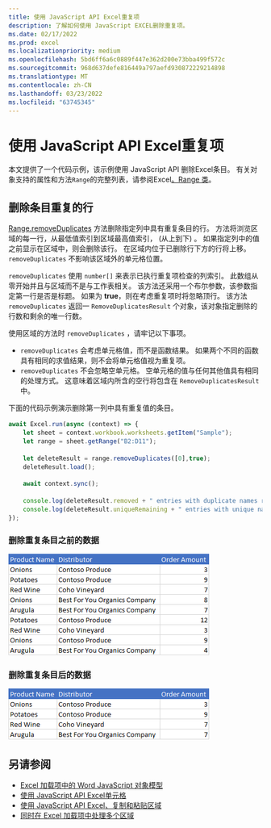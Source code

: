 ```yaml
---
title: 使用 JavaScript API Excel重复项
description: 了解如何使用 JavaScript EXCEL删除重复项。
ms.date: 02/17/2022
ms.prod: excel
ms.localizationpriority: medium
ms.openlocfilehash: 5bd6ff6a6c0889f447e362d200e73bba499f572c
ms.sourcegitcommit: 968d637defe816449a797aefd930872229214898
ms.translationtype: MT
ms.contentlocale: zh-CN
ms.lasthandoff: 03/23/2022
ms.locfileid: "63745345"
---
```

# <a name="remove-duplicates-using-the-excel-javascript-api"></a>使用 JavaScript API Excel重复项

本文提供了一个代码示例，该示例使用 JavaScript API 删除Excel条目。 有关对象支持的属性和方法`Range`的完整列表，请参阅Excel[。Range 类](/javascript/api/excel/excel.range)。

## <a name="remove-rows-with-duplicate-entries"></a>删除条目重复的行

[Range.removeDuplicates](/javascript/api/excel/excel.range#excel-excel-range-removeduplicates-member(1)) 方法删除指定列中具有重复条目的行。 方法将浏览区域的每一行，从最低值索引到区域最高值索引， (从上到下) 。 如果指定列中的值之前显示在区域中，则会删除该行。 在区域内位于已删除行下方的行将上移。 `removeDuplicates` 不影响该区域外的单元格位置。

`removeDuplicates` 使用 `number[]` 来表示已执行重复项检查的列索引。 此数组从零开始并且与区域而不是与工作表相关。 该方法还采用一个布尔参数，该参数指定第一行是否是标题。 如果为 **true**，则在考虑重复项时将忽略顶行。 该方法 `removeDuplicates` 返回一 `RemoveDuplicatesResult` 个对象，该对象指定删除的行数和剩余的唯一行数。

使用区域的方法时 `removeDuplicates` ，请牢记以下事项。

- `removeDuplicates` 会考虑单元格值，而不是函数结果。 如果两个不同的函数具有相同的求值结果，则不会将单元格值视为重复项。
- `removeDuplicates` 不会忽略空单元格。 空单元格的值与任何其他值具有相同的处理方式。 这意味着区域内所含的空行将包含在 `RemoveDuplicatesResult` 中。

下面的代码示例演示删除第一列中具有重复值的条目。

```js
await Excel.run(async (context) => {
    let sheet = context.workbook.worksheets.getItem("Sample");
    let range = sheet.getRange("B2:D11");

    let deleteResult = range.removeDuplicates([0],true);
    deleteResult.load();

    await context.sync();

    console.log(deleteResult.removed + " entries with duplicate names removed.");
    console.log(deleteResult.uniqueRemaining + " entries with unique names remain in the range.");
});
```

### <a name="data-before-duplicate-entries-are-removed"></a>删除重复条目之前的数据

![区域Excel重复项方法运行之前的数据。](../images/excel-ranges-remove-duplicates-before.png)

### <a name="data-after-duplicate-entries-are-removed"></a>删除重复条目后的数据

![区域Excel重复项方法运行后的数据。](../images/excel-ranges-remove-duplicates-after.png)

## <a name="see-also"></a>另请参阅

- [Excel 加载项中的 Word JavaScript 对象模型](excel-add-ins-core-concepts.md)
- [使用 JavaScript API Excel单元格](excel-add-ins-cells.md)
- [使用 JavaScript API Excel、复制和粘贴区域](excel-add-ins-ranges-cut-copy-paste.md)
- [ 同时在 Excel 加载项中处理多个区域 ](excel-add-ins-multiple-ranges.md)
